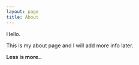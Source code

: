 ```yaml
---
layout: page
title: About
---
```


Hello.

This is my about page and I will add more info later.

**Less is more..**
